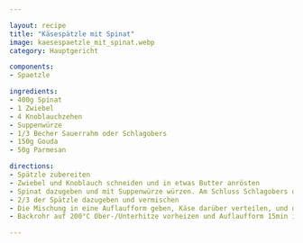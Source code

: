 ```yaml
---

layout: recipe
title: "Käsespätzle mit Spinat"
image: kaesespaetzle_mit_spinat.webp
category: Hauptgericht

components:
- Spaetzle

ingredients:
- 400g Spinat
- 1 Zwiebel
- 4 Knoblauchzehen
- Suppenwürze
- 1/3 Becher Sauerrahm oder Schlagobers
- 150g Gouda
- 50g Parmesan

directions:
- Spätzle zubereiten
- Zwiebel und Knoblauch schneiden und in etwas Butter anrösten
- Spinat dazugeben und mit Suppenwürze würzen. Am Schluss Schlagobers dazugeben
- 2/3 der Spätzle dazugeben und vermischen
- Die Mischung in eine Auflaufform geben, Käse darüber verteilen, und die restlichen 1/3 Spätzle oben drauf.
- Backrohr auf 200°C Ober-/Unterhitze vorheizen und Auflaufform 15min ins Backrohr geben

---
```

